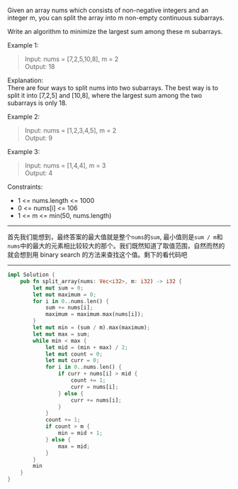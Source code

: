 Given an array nums which consists of non-negative integers and an integer m, you can split the array into m non-empty continuous subarrays.

Write an algorithm to minimize the largest sum among these m subarrays.

Example 1:

> Input: nums = [7,2,5,10,8], m = 2  
> Output: 18

Explanation:  
There are four ways to split nums into two subarrays.
The best way is to split it into [7,2,5] and [10,8],
where the largest sum among the two subarrays is only 18.

Example 2:

> Input: nums = [1,2,3,4,5], m = 2  
> Output: 9

Example 3:

> Input: nums = [1,4,4], m = 3  
> Output: 4

Constraints:

- 1 <= nums.length <= 1000
- 0 <= nums[i] <= 106
- 1 <= m <= min(50, nums.length)

---

首先我们能想到，最终答案的最大值就是整个`nums`的`sum`, 最小值则是`sum / m`和`nums`中的最大的元素相比较较大的那个。我们既然知道了取值范围，自然而然的就会想到用 binary search 的方法来查找这个值。剩下的看代码吧

---

```rust
impl Solution {
    pub fn split_array(nums: Vec<i32>, m: i32) -> i32 {
        let mut sum = 0;
        let mut maximum = 0;
        for i in 0..nums.len() {
            sum += nums[i];
            maximum = maximum.max(nums[i]);
        }
        let mut min = (sum / m).max(maximum);
        let mut max = sum;
        while min < max {
            let mid = (min + max) / 2;
            let mut count = 0;
            let mut curr = 0;
            for i in 0..nums.len() {
                if curr + nums[i] > mid {
                    count += 1;
                    curr = nums[i];
                } else {
                    curr += nums[i];
                }
            }
            count += 1;
            if count > m {
                min = mid + 1;
            } else {
                max = mid;
            }
        }
        min
    }
}

```

